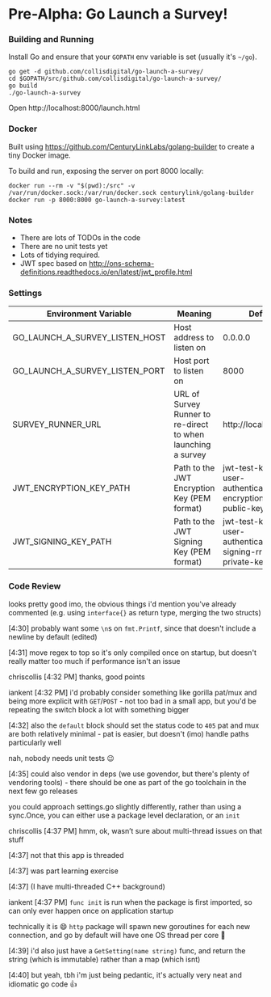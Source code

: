 # Pre-Alpha: Go Launch a Survey!

### Building and Running
Install Go and ensure that your `GOPATH` env variable is set (usually it's `~/go`).

```
go get -d github.com/collisdigital/go-launch-a-survey/
cd $GOPATH/src/github.com/collisdigital/go-launch-a-survey/
go build
./go-launch-a-survey
```

Open http://localhost:8000/launch.html

### Docker
Built using https://github.com/CenturyLinkLabs/golang-builder to create a tiny Docker image.

To build and run, exposing the server on port 8000 locally:

```
docker run --rm -v "$(pwd):/src" -v /var/run/docker.sock:/var/run/docker.sock centurylink/golang-builder
docker run -p 8000:8000 go-launch-a-survey:latest
```

### Notes
* There are lots of TODOs in the code
* There are no unit tests yet
* Lots of tidying required.
* JWT spec based on http://ons-schema-definitions.readthedocs.io/en/latest/jwt_profile.html

### Settings

Environment Variable | Meaning | Default
---------------------|---------|--------
GO_LAUNCH_A_SURVEY_LISTEN_HOST|Host address  to listen on|0.0.0.0
GO_LAUNCH_A_SURVEY_LISTEN_PORT|Host port to listen on|8000
SURVEY_RUNNER_URL|URL of Survey Runner to re-direct to when launching a survey|http://localhost:5000
JWT_ENCRYPTION_KEY_PATH|Path to the JWT Encryption Key (PEM format)|jwt-test-keys/sdc-user-authentication-encryption-sr-public-key.pem
JWT_SIGNING_KEY_PATH|Path to the JWT Signing Key (PEM format)|jwt-test-keys/sdc-user-authentication-signing-rrm-private-key.pem


### Code Review
looks pretty good imo, the obvious things i'd mention you've already commented (e.g. using `interface{}` as return type, merging the two structs)

[4:30] 
probably want some `\n`s on `fmt.Printf`, since that doesn't include a newline by default (edited)

[4:31] 
move regex to top so it's only compiled once on startup, but doesn't really matter too much if performance isn't an issue

chriscollis [4:32 PM] 
thanks, good points

iankent [4:32 PM] 
i'd probably consider something like gorilla pat/mux and being more explicit with `GET`/`POST` - not too bad in a small app, but you'd be repeating the switch block a lot with something bigger

[4:32] 
also the `default` block should set the status code to `405`
pat and mux are both relatively minimal - pat is easier, but doesn't (imo) handle paths particularly well

nah, nobody needs unit tests :wink:

[4:35] 
could also vendor in deps (we use govendor, but there's plenty of vendoring tools) - there should be one as part of the go toolchain in the next few go releases

you could approach settings.go slightly differently, rather than using a sync.Once, you can either use a package level declaration, or an `init`

chriscollis [4:37 PM] 
hmm, ok, wasn’t sure about multi-thread issues on that stuff

[4:37] 
not that this app is threaded

[4:37] 
was part learning exercise

[4:37] 
(I have multi-threaded C++ background)

iankent [4:37 PM] 
`func init` is run when the package is first imported, so can only ever happen once on application startup


technically it is :smile: `http` package will spawn new goroutines for each new connection, and go by default will have one OS thread per core :slightly_smiling_face:

[4:39] 
i'd also just have a `GetSetting(name string)` func, and return the string (which is immutable) rather than a map (which isnt)

[4:40] 
but yeah, tbh i'm just being pedantic, it's actually very neat and idiomatic go code :+1:
